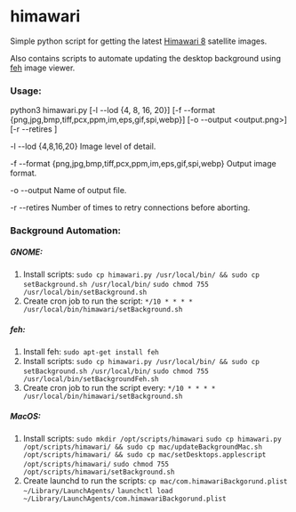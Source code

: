 # himawari

Simple python script for getting the latest <a href="http://himawari8.nict.go.jp">Himawari 8</a> satellite images.

Also contains scripts to automate updating the desktop background using <a href="https://feh.finalrewind.org/">feh</a> image viewer.

### Usage:
python3 himawari.py [-l --lod {4, 8, 16, 20}] [-f --format {png,jpg,bmp,tiff,pcx,ppm,im,eps,gif,spi,webp}] [-o --output <output.png>] [-r --retires <int>]

-l --lod {4,8,16,20}      Image level of detail.

-f --format {png,jpg,bmp,tiff,pcx,ppm,im,eps,gif,spi,webp}      Output image format.

-o --output      Name of output file.

-r --retires      Number of times to retry connections before aborting. 


### Background Automation:
  ##### GNOME:
  1. Install scripts:
    `sudo cp himawari.py /usr/local/bin/ && sudo cp setBackground.sh /usr/local/bin/`
    `sudo chmod 755 /usr/local/bin/setBackground.sh`
  2. Create cron job to run the script:
    `*/10 * * * * /usr/local/bin/himawari/setBackground.sh`

 ##### feh:
  1. Install feh:
    `sudo apt-get install feh`
  2. Install scripts:
    `sudo cp himawari.py /usr/local/bin/ && sudo cp setBackground.sh /usr/local/bin/`
    `sudo chmod 755 /usr/local/bin/setBackgroundFeh.sh`
  3. Create cron job to run the script every:
    `*/10 * * * * /usr/local/bin/himawari/setBackground.sh`

 ##### MacOS:
  1. Install scripts:
    `sudo mkdir /opt/scripts/himawari`
    `sudo cp himawari.py /opt/scripts/himawari/ && sudo cp mac/updateBackgroundMac.sh /opt/scripts/himawari/ && sudo cp mac/setDesktops.applescript /opt/scripts/himawari/`
    `sudo chmod 755 /opt/scripts/himawari/setBackground.sh`
  2. Create launchd to run the scripts:
    `cp mac/com.himawariBackgorund.plist ~/Library/LaunchAgents/`
    `launchctl load ~/Library/LaunchAgents/com.himawariBackgorund.plist`
